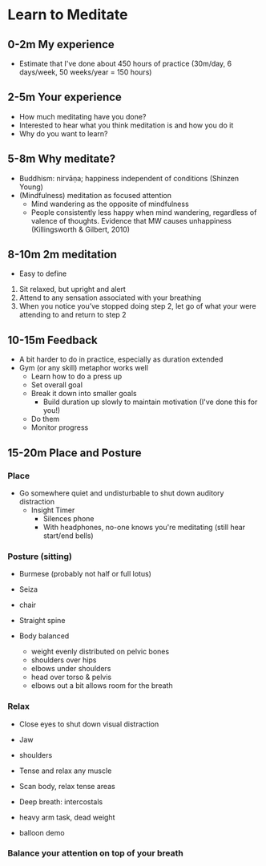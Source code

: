 # Learn to Meditate

## 0-2m My experience

* Estimate that I've done about 450 hours of practice (30m/day, 6 days/week, 50 weeks/year = 150 hours)

## 2-5m Your experience

* How much meditating have you done?
* Interested to hear what you think meditation is and how you do it
* Why do you want to learn?

## 5-8m Why meditate?

* Buddhism: nirvāṇa; happiness independent of conditions (Shinzen Young)
* (Mindfulness) meditation as focused attention
  * Mind wandering as the opposite of mindfulness
  * People consistently less happy when mind wandering, regardless of valence of thoughts.  Evidence that MW causes unhappiness (Killingsworth & Gilbert, 2010)

## 8-10m 2m meditation

* Easy to define

1. Sit relaxed, but upright and alert
1. Attend to any sensation associated with your breathing
1. When you notice you’ve stopped doing step 2, let go of what your were attending to and return to step 2

## 10-15m Feedback

* A bit harder to do in practice, especially as duration extended
* Gym (or any skill) metaphor works well
  * Learn how to do a press up
  * Set overall goal
  * Break it down into smaller goals
      * Build duration up slowly to maintain motivation (I've done this for you!)
  * Do them
  * Monitor progress

## 15-20m Place and Posture

### Place

* Go somewhere quiet and undisturbable to shut down auditory distraction
  * Insight Timer
    * Silences phone
    * With headphones, no-one knows you're meditating (still hear start/end bells)

### Posture (sitting)

* Burmese (probably not half or full lotus)
* Seiza
* chair

* Straight spine
* Body balanced
  * weight evenly distributed on pelvic bones
  * shoulders over hips
  * elbows under shoulders
  * head over torso & pelvis
  * elbows out a bit allows room for the breath

### Relax

* Close eyes to shut down visual distraction
* Jaw
* shoulders
* Tense and relax any muscle
* Scan body, relax tense areas
* Deep breath: intercostals

* heavy arm task, dead weight
* balloon demo

### Balance your attention on top of your breath
